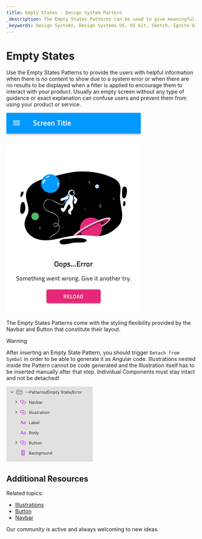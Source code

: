 ```yaml
---
title: Empty States - Design System Pattern
_description: The Empty States Patterns can be used to give meaningful feedback to the user when there is no content to show
_keywords: Design Systems, Design Systems UX, UI kit, Sketch, Ignite UI for Angular, Sketch to Angular, Angular, Angular Design System, Export code from Sketch, Design Kits for Angular, Sketch HTML, Sketch to HTML, Sketch UI kits
---
```


# Empty States

Use the Empty States Patterns to provide the users with helpful information when there is no content to show due to a system error or when there are no results to be displayed when a filter is applied to encourage them to interact with your product. Usually an empty screen without any type of guidance or exact explanation can confuse users and prevent them from using your product or service.

<img class="responsive-img" src="../images/empty-states_demo.png" srcset="../images/empty-states_demo@2x.png 2x" />

The Empty States Patterns come with the styling flexibility provided by the Navbar and Button that constitute their layout.

> [!WARNING]
> After inserting an Empty State Pattern, you should trigger `Detach from Symbol` in order to be able to generate it as Angular code. Illustrations nested inside the Pattern cannot be code generated and the Illustration itself has to be inserted manually after that step. Individual Components must stay intact and not be detached!

<img class="responsive-img" src="../images/empty-states_detach.png" srcset="../images/empty-states_detach@2x.png 2x" />

## Additional Resources

Related topics:

- [Illustrations](../style/illustrations.md)
- [Button](../components/button.md)
- [Navbar](../components/navbar.md)
  <div class="divider--half"></div>

Our community is active and always welcoming to new ideas.
